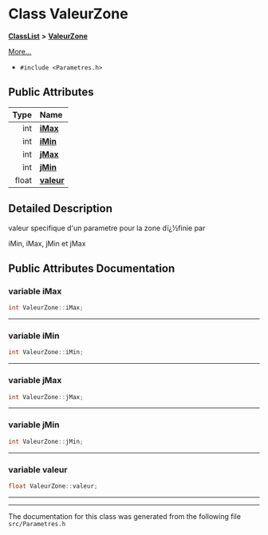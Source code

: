 

# Class ValeurZone



[**ClassList**](annotated.md) **>** [**ValeurZone**](classValeurZone.md)



[More...](#detailed-description)

* `#include <Parametres.h>`





















## Public Attributes

| Type | Name |
| ---: | :--- |
|  int | [**iMax**](#variable-imax)  <br> |
|  int | [**iMin**](#variable-imin)  <br> |
|  int | [**jMax**](#variable-jmax)  <br> |
|  int | [**jMin**](#variable-jmin)  <br> |
|  float | [**valeur**](#variable-valeur)  <br> |












































## Detailed Description


valeur specifique d'un parametre pour la zone dï¿½finie par


iMin, iMax, jMin et jMax 


    
## Public Attributes Documentation




### variable iMax 

```C++
int ValeurZone::iMax;
```




<hr>



### variable iMin 

```C++
int ValeurZone::iMin;
```




<hr>



### variable jMax 

```C++
int ValeurZone::jMax;
```




<hr>



### variable jMin 

```C++
int ValeurZone::jMin;
```




<hr>



### variable valeur 

```C++
float ValeurZone::valeur;
```




<hr>

------------------------------
The documentation for this class was generated from the following file `src/Parametres.h`

